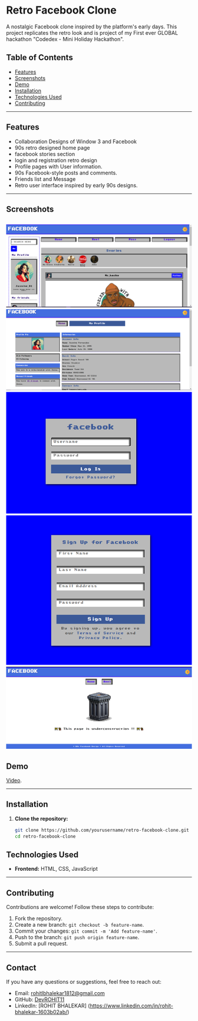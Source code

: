 # Retro Facebook Clone

A nostalgic Facebook clone inspired by the platform's early days. This project replicates the retro look and is project of my First ever GLOBAL hackathon "Codedex - Mini Holiday Hackathon".

## Table of Contents
- [Features](#features)
- [Screenshots](#screenshots)
- [Demo](#demo)
- [Installation](#installation)
- [Technologies Used](#technologies-used)
- [Contributing](#contributing)

---

## Features
- Collaboration Designs of Window 3 and Facebook
- 90s retro designed home page
- facebook stories section
- login and registration retro design
- Profile pages with User information.
- 90s Facebook-style posts and comments.
- Friends list and Message
- Retro user interface inspired by early 90s designs.

---

## Screenshots
![Screenshot of Home Page](projectassests\homepage.png)
![Screenshot of Profile Page](projectassests\pofile.png)
![Screenshot of Login page](projectassests\login_page.png)
![Screenshot of Sign-up page](projectassests\signup_page.png)
![Screenshot of Sign-up page](projectassests\reelpage.png)
---

## Demo
[Video](projectassests\demo_video.mp4).

---

## Installation

1. **Clone the repository:**
   ```bash
   git clone https://github.com/yourusername/retro-facebook-clone.git
   cd retro-facebook-clone
   ```

## Technologies Used
- **Frontend:** HTML, CSS, JavaScript
---

## Contributing
Contributions are welcome! Follow these steps to contribute:
1. Fork the repository.
2. Create a new branch: `git checkout -b feature-name`.
3. Commit your changes: `git commit -m 'Add feature-name'`.
4. Push to the branch: `git push origin feature-name`.
5. Submit a pull request.

---

## Contact
If you have any questions or suggestions, feel free to reach out:
- Email: rohitlbhalekar1812@gmail.com
- GitHub: [DevROHIT11](https://github.com/DevROHIT11)
- LinkedIn: [ROHIT BHALEKAR] (https://www.linkedin.com/in/rohit-bhalekar-1603b02ab/)

